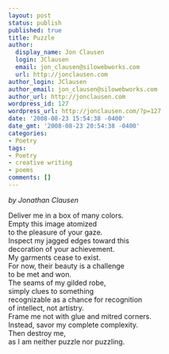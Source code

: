 ```yaml
---
layout: post
status: publish
published: true
title: Puzzle
author:
  display_name: Jon Clausen
  login: JClausen
  email: jon_clausen@silowebworks.com
  url: http://jonclausen.com
author_login: JClausen
author_email: jon_clausen@silowebworks.com
author_url: http://jonclausen.com
wordpress_id: 127
wordpress_url: http://jonclausen.com/?p=127
date: '2008-08-23 15:54:38 -0400'
date_gmt: '2008-08-23 20:54:38 -0400'
categories:
- Poetry
tags:
- Poetry
- creative writing
- poems
comments: []
---
```

<p><em>by Jonathan Clausen</em></p>
<p>Deliver me in a box of many colors.<br />
Empty this image atomized<br />
to the pleasure of your gaze.<br />
Inspect my jagged edges toward this<br />
decoration of your achievement.<br />
My garments cease to exist.<br />
For now, their beauty is a challenge<br />
to be met and won.<br />
The seams of my gilded robe,<br />
simply clues to something<br />
recognizable as a chance for recognition<br />
of intellect, not artistry.<br />
Frame me not with glue and mitred corners.<br />
Instead, savor my complete complexity.<br />
Then destroy me,<br />
as I am neither puzzle nor puzzling.</p>
